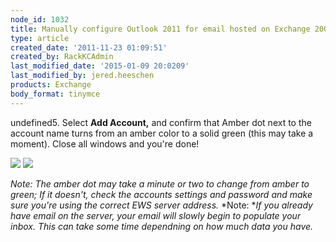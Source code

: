 ```yaml
---
node_id: 1032
title: Manually configure Outlook 2011 for email hosted on Exchange 2007
type: article
created_date: '2011-11-23 01:09:51'
created_by: RackKCAdmin
last_modified_date: '2015-01-09 20:0209'
last_modified_by: jered.heeschen
products: Exchange
body_format: tinymce
---
```


undefined5. Select **Add Account,** and confirm that Amber dot next to the
account name turns from an amber color to a solid green (this may take a
moment). Close all windows and you're done!

![](http://c818071.r71.cf2.rackcdn.com/(E&A)Outlook2011Exchange4.png) 
 ![](http://c818071.r71.cf2.rackcdn.com/(E&A)Outlook2011Exchange3.png) 

*Note:* *The amber dot may take a minute or two to change from amber to
green; If it doesn't, check the accounts settings and password and make
sure you're using the correct EWS server address.* *Note: **If you
already have email on the server, your email will slowly begin to
populate your inbox. This can take some time dependning on how much data
you have.*

